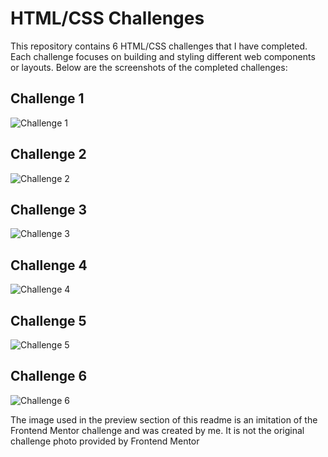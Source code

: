 # HTML/CSS Challenges 

This repository contains 6 HTML/CSS challenges that I have completed. Each challenge focuses on building and styling different web components or layouts. Below are the screenshots of the completed challenges:

## Challenge 1
![Challenge 1](screenshots/challenge1.png)

## Challenge 2
![Challenge 2](screenshots/challenge2.png)

## Challenge 3
![Challenge 3](screenshots/challenge3.png)

## Challenge 4
![Challenge 4](screenshots/challenge4.png)

## Challenge 5
![Challenge 5](screenshots/challenge5.png)

## Challenge 6
![Challenge 6](screenshots/challenge6.png)

The image used in the preview section of this readme is an imitation of the Frontend Mentor challenge and was created by me. It is not the original challenge photo provided by Frontend Mentor
